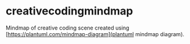 # creativecodingmindmap

Mindmap of creative coding scene created using [https://plantuml.com/mindmap-diagram](plantuml mindmap diagram).
